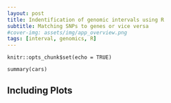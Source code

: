 ```yaml
---
layout: post
title: Indentification of genomic intervals using R
subtitle: Matching SNPs to genes or vice versa
#cover-img: assets/img/app_overview.png
tags: [interval, genomics, R]
---
```


```{r setup, include=FALSE}
knitr::opts_chunk$set(echo = TRUE)
```


```{r cars}
summary(cars)
```

## Including Plots

